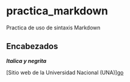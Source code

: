 # practica_markdown
Practica de uso de sintaxis Markdown

## Encabezados
***Italica y negrita***

[Sitio web de la Universidad Nacional (UNA)][go](https://www.una.ac.cr/)
